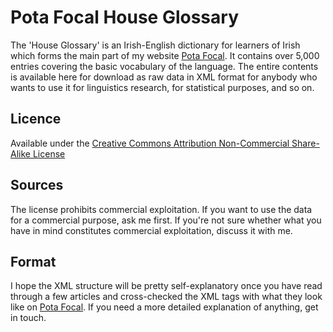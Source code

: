 # Pota Focal House Glossary

The 'House Glossary' is an Irish-English dictionary for learners of Irish which forms the main part of my website [Pota Focal](http://www.potafocal.com/). It contains over 5,000 entries covering the basic vocabulary of the language. The entire contents is available here for download as raw data in XML format for anybody who wants to use it for linguistics research, for statistical purposes, and so on.

## Licence

Available under the [Creative Commons Attribution Non-Commercial Share-Alike License](http://creativecommons.org/licenses/by-nc-sa/4.0/)

## Sources

The license prohibits commercial exploitation. If you want to use the data for a commercial purpose, ask me first. If you're not sure whether what you have in mind constitutes commercial exploitation, discuss it with me.

## Format

I hope the XML structure will be pretty self-explanatory once you have read through a few articles and cross-checked the XML tags with what they look like on [Pota Focal](http://www.potafocal.com/). If you need a more detailed explanation of anything, get in touch.
